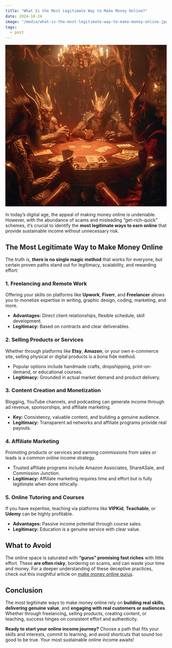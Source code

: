 ```yaml
---
title: "What Is the Most Legitimate Way to Make Money Online?"
date: 2024-10-24
image: "/media/what-is-the-most-legitimate-way-to-make-money-online.jpg"
tags:
  - post
---
```


![What Is the Most Legitimate Way to Make Money Online?](/media/what-is-the-most-legitimate-way-to-make-money-online.jpg)

In today’s digital age, the appeal of making money online is undeniable. However, with the abundance of scams and misleading “get-rich-quick” schemes, it’s crucial to identify the **most legitimate ways to earn online** that provide sustainable income without unnecessary risk.

## The Most Legitimate Way to Make Money Online

The truth is, **there is no single magic method** that works for everyone, but certain proven paths stand out for legitimacy, scalability, and rewarding effort:

### 1. Freelancing and Remote Work
Offering your skills on platforms like **Upwork**, **Fiverr**, and **Freelancer** allows you to monetize expertise in writing, graphic design, coding, marketing, and more.

- **Advantages:** Direct client relationships, flexible schedule, skill development.
- **Legitimacy:** Based on contracts and clear deliverables.

### 2. Selling Products or Services
Whether through platforms like **Etsy**, **Amazon**, or your own e-commerce site, selling physical or digital products is a bona fide method.

- Popular options include handmade crafts, dropshipping, print-on-demand, or educational courses.
- **Legitimacy:** Grounded in actual market demand and product delivery.

### 3. Content Creation and Monetization
Blogging, YouTube channels, and podcasting can generate income through ad revenue, sponsorships, and affiliate marketing.

- **Key:** Consistency, valuable content, and building a genuine audience.
- **Legitimacy:** Transparent ad networks and affiliate programs provide real payouts.

### 4. Affiliate Marketing
Promoting products or services and earning commissions from sales or leads is a common online income strategy.

- Trusted affiliate programs include Amazon Associates, ShareASale, and Commission Junction.
- **Legitimacy:** Affiliate marketing requires time and effort but is fully legitimate when done ethically.

### 5. Online Tutoring and Courses
If you have expertise, teaching via platforms like **VIPKid**, **Teachable**, or **Udemy** can be highly profitable.

- **Advantages:** Passive income potential through course sales.
- **Legitimacy:** Education is a genuine service with clear value.

## What to Avoid

The online space is saturated with **“gurus” promising fast riches** with little effort. These **are often risky**, bordering on scams, and can waste your time and money. For a deeper understanding of these deceptive practices, check out this insightful article on [make money online gurus](https://supertotallyawesome.com/posts/make-money-online-gurus/).

## Conclusion

The most legitimate ways to make money online rely on **building real skills**, **delivering genuine value**, and **engaging with real customers or audiences**. Whether through freelancing, selling products, creating content, or teaching, success hinges on consistent effort and authenticity.

**Ready to start your online income journey?** Choose a path that fits your skills and interests, commit to learning, and avoid shortcuts that sound too good to be true. Your most sustainable online income awaits!
